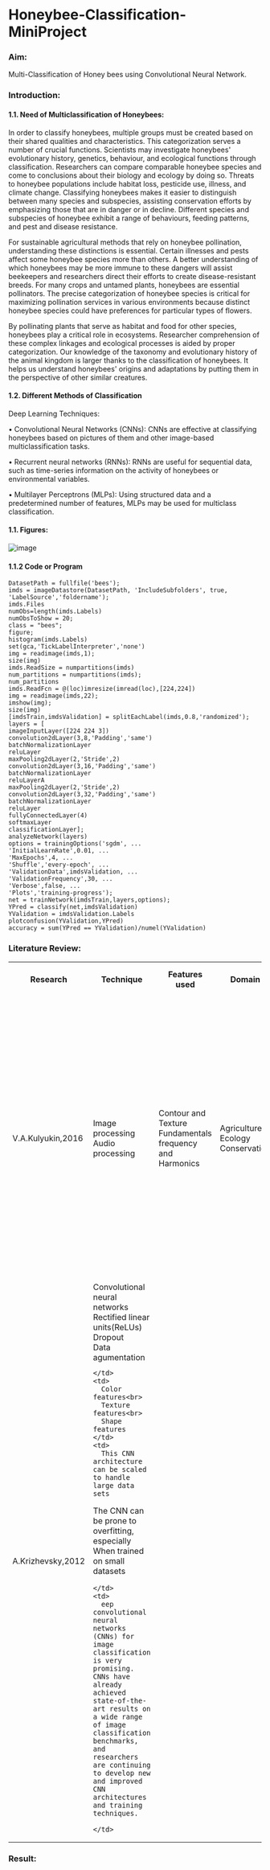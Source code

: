 # Honeybee-Classification-MiniProject
### Aim:
Multi-Classification  of Honey bees  using Convolutional Neural Network.
### Introduction:
#### 1.1. Need of Multiclassification of Honeybees:  
In order to classify honeybees, multiple groups must be created based on their shared qualities and characteristics. This categorization serves a number of crucial functions. Scientists may investigate honeybees' evolutionary history, genetics, behaviour, and ecological functions through classification. Researchers can compare comparable honeybee species and come to conclusions about their biology and ecology by doing so. Threats to honeybee populations include habitat loss, pesticide use, illness, and climate change. Classifying honeybees makes it easier to distinguish between many species and subspecies, assisting conservation efforts by emphasizing those that are in danger or in decline. Different species and subspecies of honeybee exhibit a range of behaviours, feeding patterns, and pest and disease resistance.  

For sustainable agricultural methods that rely on honeybee pollination, understanding these distinctions is essential. Certain illnesses and pests affect some honeybee species more than others. A better understanding of which honeybees may be more immune to these dangers will assist beekeepers and researchers direct their efforts to create disease-resistant breeds. For many crops and untamed plants, honeybees are essential pollinators. The precise categorization of honeybee species is critical for maximizing pollination services in various environments because distinct honeybee species could have preferences for particular types of flowers.

By pollinating plants that serve as habitat and food for other species, honeybees play a critical role in ecosystems. Researcher comprehension of these complex linkages and ecological processes is aided by proper categorization. Our knowledge of the taxonomy and evolutionary history of the animal kingdom is larger thanks to the classification of honeybees. It helps us understand honeybees' origins and adaptations by putting them in the perspective of other similar creatures.

#### 1.2. Different Methods of Classification
Deep Learning Techniques:

• Convolutional Neural Networks (CNNs): CNNs are effective at classifying honeybees based on pictures of them and other image-based multiclassification tasks.

• Recurrent neural networks (RNNs): RNNs are useful for sequential data, such as time-series information on the activity of honeybees or environmental variables.

• Multilayer Perceptrons (MLPs): Using structured data and a predetermined number of features, MLPs may be used for multiclass classification.

#### 1.1. Figures:
![image](https://github.com/ManojTella/Honeybee-Classification-MiniProject/assets/94883876/ecc70a7a-af1d-465b-b50c-bed384d7df1d)

 			
#### 1.1.2 Code or Program
```
DatasetPath = fullfile('bees');
imds = imageDatastore(DatasetPath, 'IncludeSubfolders', true, 'LabelSource','foldername');
imds.Files
numObs=length(imds.Labels)
numObsToShow = 20;
class = "bees";
figure;
histogram(imds.Labels)
set(gca,'TickLabelInterpreter','none')
img = readimage(imds,1); 
size(img)
imds.ReadSize = numpartitions(imds)
num_partitions = numpartitions(imds);
num_partitions
imds.ReadFcn = @(loc)imresize(imread(loc),[224,224])
img = readimage(imds,22); 
imshow(img); 
size(img)
[imdsTrain,imdsValidation] = splitEachLabel(imds,0.8,'randomized');
layers = [
imageInputLayer([224 224 3])
convolution2dLayer(3,8,'Padding','same')
batchNormalizationLayer
reluLayer
maxPooling2dLayer(2,'Stride',2)
convolution2dLayer(3,16,'Padding','same')
batchNormalizationLayer
reluLayerA
maxPooling2dLayer(2,'Stride',2)
convolution2dLayer(3,32,'Padding','same')
batchNormalizationLayer
reluLayer
fullyConnectedLayer(4)
softmaxLayer
classificationLayer];
analyzeNetwork(layers)
options = trainingOptions('sgdm', ...
'InitialLearnRate',0.01, ...
'MaxEpochs',4, ...
'Shuffle','every-epoch', ...
'ValidationData',imdsValidation, ...
'ValidationFrequency',30, ...
'Verbose',false, ...
'Plots','training-progress');
net = trainNetwork(imdsTrain,layers,options);
YPred = classify(net,imdsValidation)
YValidation = imdsValidation.Labels
plotconfusion(YValidation,YPred)
accuracy = sum(YPred == YValidation)/numel(YValidation)
```
### Literature Review:
<table>
  <tr>
    <th>Research</th>
    <th>Technique</th>
    <th>Features used</th>
    <th>Domain</th>
    <th>Adavantage and Disadvantage</th>
    <th>Future Direction</th>

  </tr>
  <tr>
    <td>V.A.Kulyukin,2016</td>
    <td>Image processing <br>
    Audio processing</td>
    <td>
      Contour and Texture Fundamentals frequency and Harmonics
    </td>
    <td>
      Agriculture<br>
      Ecology<br>
      Conservation
    </td>
    <td>
      This algorithms can be implemented on low cost hardware platforms with an accuracy of 80.5%
These are computationally complex and require a large amount of training data.
    </td>
    <td>
      Researchers are working to integrate electronic beehive monitoring systems with other systems, such as crop pollination management systems and pest control systems. This would allow beekeepers to use the data from electronic beehive monitoring systems to improve their overall beekeeping practices.
    </td>

    
  </tr>
  <tr>
    <td>
      A.Krizhevsky,2012
    </td>
    <td>
      Convolutional neural networks<br>
      Rectified linear units(ReLUs)<br>
      Dropout<br>
      Data agumentation

    </td>
    <td>
      Color features<br>
      Texture features<br>
      Shape features
    </td>
    <td>
      This CNN architecture can be scaled to handle large data sets

The CNN  can be prone to overfitting, especially
When trained on small datasets

    </td>
    <td>
      eep convolutional neural networks (CNNs) for image classification is very promising. CNNs have already achieved state-of-the-art results on a wide range of image classification benchmarks, and researchers are continuing to develop new and improved CNN architectures and training techniques.

    </td>
  </tr>
</table>

### Result:



